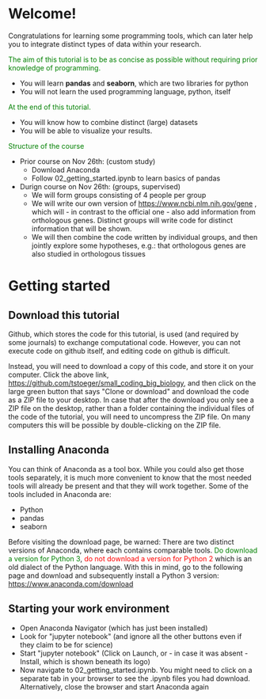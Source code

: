 # Welcome!
Congratulations for learning some programming tools, which can later help you to integrate distinct types of data within your research.

<font color="green">The aim of this tutorial is to be as concise as possible without requiring prior knowledge of programming.</font>
- You will learn <b>pandas</b> and <b>seaborn</b>, which are two libraries for python
- You will not learn the used programming language, python, itself

<font color="green">At the end of this tutorial.</font>
- You will know how to combine distinct (large) datasets 
- You will be able to visualize your results.

<font color="green">Structure of the course</font>
- Prior course on Nov 26th: (custom study)
    - Download Anaconda
    - Follow 02_getting_started.ipynb to learn basics of pandas
- Durign course on Nov 26th: (groups, supervised)
    - We will form groups consisting of 4 people per group
    - We will write our own version of https://www.ncbi.nlm.nih.gov/gene , which will - in contrast to the official one - also add information from orthologous genes. Distinct groups will write code for distinct information that will be shown. 
    - We will then combine the code written by individual groups, and then jointly explore some hypotheses, e.g.: that orthologous genes are also studied in orthologous tissues



# Getting started

## Download this tutorial
Github, which stores the code for this tutorial, is used (and required by some journals) to exchange computational code. However, you can not execute code on github itself, and editing code on github is difficult. 

Instead, you will need to download a copy of this code, and store it on your computer. Click the above link, https://github.com/tstoeger/small_coding_big_biology, and then click on the large green button that says "Clone or download" and download the code as a ZIP file to your desktop. In case that after the download you only see a ZIP file on the desktop, rather than a folder containing the individual files of the code of the tutorial, you will need to uncompress the ZIP file. On many computers this will be possible by double-clicking on the ZIP file.


## Installing Anaconda
You can think of Anaconda as a tool box. While you could also get those tools separately, it is much more convenient to know that the most needed tools will already be present and that they will work together. Some of the tools included in Anaconda are:
- Python
- pandas
- seaborn

Before visiting the download page, be warned: There are two distinct versions of Anaconda, where each contains comparable tools. <font color="green">Do download a version for Python 3</font>, <font color="red">do not download a version for Python 2 </font> which is an old dialect of the Python language. With this in mind, go to the following page and download and subsequently install a Python 3 version: https://www.anaconda.com/download

## Starting your work environment
- Open Anaconda Navigator (which has just been installed)
- Look for "jupyter notebook" (and ignore all the other buttons even if they claim to be for science)
- Start "jupyter notebook" (Click on Launch, or - in case it was absent - Install, which is shown beneath its logo)
- Now navigate to 02_getting_started.ipynb. You might need to click on a separate tab in your browser to see the .ipynb files you had download. Alternatively, close the browser and start Anaconda again
